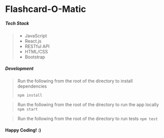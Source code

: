 # Flashcard-O-Matic 


##### Tech Stack
> * JavaScript
> * React.js
> * RESTful API
> * HTML/CSS
> * Bootstrap



##### Development
> Run the following from the root of the directory to install dependencies
>  ```
>  npm install 
>  ```

> Run the following from the root of the directory to run the app locally
>  ``` npm start```

> Run the following from the root of the directory to run tests
>  ```npm test```


#### Happy Coding! :)
